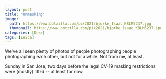```yaml
---
layout: post
title: "Unmasking"
image:
  path: https://www.botzilla.com/pix2021/bjorke_Isaac_KBLM5237.jpg
  thumbnail: https://www.botzilla.com/pix2021/bjorke_Isaac_KBLM5237.jpg
categories: [Desk]
tags: [Leica]
---
```


We've all seen plenty of photos of people photographing people photographing each other, but not for a while. Not from me, at least.

Sunday in San Jose, two days before the legal CV-19 masking restrictions were (mostly) lifted -- at least for now.

